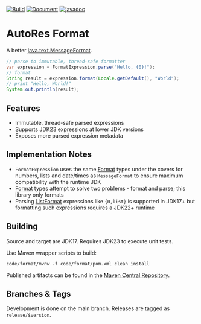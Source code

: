 [![Build](https://github.com/autores-uk/format/actions/workflows/ci.yaml/badge.svg)](https://github.com/autores-uk/format/actions/workflows/ci.yaml)
[![Document](https://github.com/autores-uk/format/actions/workflows/docs.yaml/badge.svg)](https://github.com/autores-uk/format/actions/workflows/docs.yaml)
[![javadoc](https://javadoc.io/badge2/uk.autores/format/javadoc.svg)](https://javadoc.io/doc/uk.autores/format)

# AutoRes Format

A better
[java.text.MessageFormat](https://docs.oracle.com/en/java/javase/23/docs/api/java.base/java/text/MessageFormat.html).

```java
// parse to immutable, thread-safe formatter
var expression = FormatExpression.parse("Hello, {0}!");
// format
String result = expression.format(Locale.getDefault(), "World");
// print "Hello, World!"
System.out.println(result);
```

## Features

 - Immutable, thread-safe parsed expressions
 - Supports JDK23 expressions at lower JDK versions
 - Exposes more parsed expression metadata

## Implementation Notes

 - `FormatExpression` uses the same
   [Format](https://docs.oracle.com/en/java/javase/23/docs/api/java.base/java/text/Format.html)
   types under the covers for numbers, lists and date/times as `MessageFormat` to ensure maximum compatibility with the runtime JDK
 - [Format](https://docs.oracle.com/en/java/javase/23/docs/api/java.base/java/text/Format.html)
   types attempt to solve two problems - format and parse;
   this library only formats
 - Parsing
   [ListFormat](https://docs.oracle.com/en/java/javase/23/docs/api/java.base/java/text/ListFormat.html)
   expressions like `{0,list}` is supported in JDK17+ but formatting such expressions requires a JDK22+ runtime

## Building

Source and target are JDK17.
Requires JDK23 to execute unit tests.

Use Maven wrapper scripts to build:

```shell
code/format/mvnw -f code/format/pom.xml clean install
```

Published artifacts can be found in the
[Maven Central Repository](https://central.sonatype.com/artifact/uk.autores/format).

## Branches & Tags

Development is done on the main branch.
Releases are tagged as `release/$version`.
